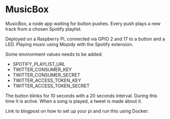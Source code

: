 # MusicBox
MusicBox, a node app waiting for button pushes. Every push plays a new track from a chosen Spotify playlist.

Deployed on a Raspberry Pi, connected via GPIO 2 and 17 to a button and a LED. Playing music using Mopidy with the Spotify extension.

Some environment values needs to be added:
- SPOTIFY_PLAYLIST_URL
- TWITTER_CONSUMER_KEY
- TWITTER_CONSUMER_SECRET
- TWITTER_ACCESS_TOKEN_KEY
- TWITTER_ACCESS_TOKEN_SECRET

The button blinks for 10 seconds with a 20 seconds interval. During this time it is active. When a song is played, a tweet is made about it.

Link to blogpost on how to set up your pi and run this using Docker: 
